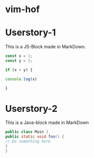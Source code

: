 
# vim-hof

# Userstory-1

This is a JS-Block made in MarkDown.

```javascript
const x = 1;
const y = 2;

if (x < y) {

console.log(x) 

}
```

# Userstory-2

This is a Java-block made in MarkDown

```java
public class Main {
public static void foo() {
// Do something here
}
}
```








